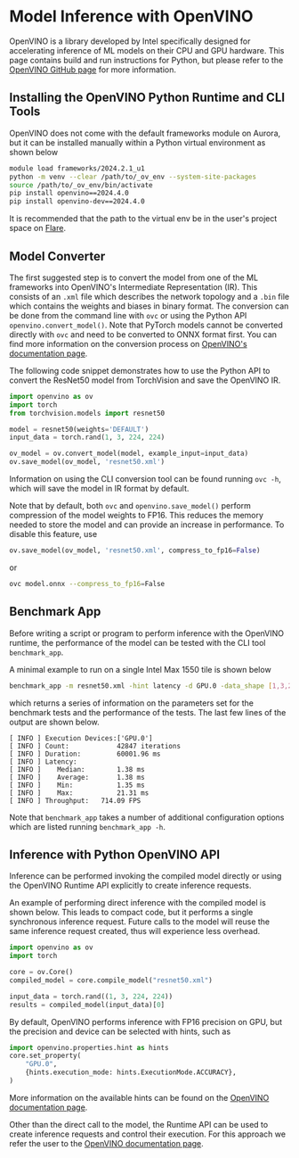 # Model Inference with OpenVINO

OpenVINO is a library developed by Intel specifically designed for accelerating inference of ML models on their CPU and GPU hardware. 
This page contains build and run instructions for Python, but please refer to the [OpenVINO GitHub page](https://github.com/openvinotoolkit/openvino) for more information.



## Installing the OpenVINO Python Runtime and CLI Tools
OpenVINO does not come with the default frameworks module on Aurora, but it can be installed manually within a Python virtual environment as shown below
```bash
module load frameworks/2024.2.1_u1
python -m venv --clear /path/to/_ov_env --system-site-packages
source /path/to/_ov_env/bin/activate
pip install openvino==2024.4.0
pip install openvino-dev==2024.4.0
```

It is recommended that the path to the virtual env be in the user's project space on [Flare](../../data-management/lustre/flare.md).


## Model Converter

The first suggested step is to convert the model from one of the ML frameworks into OpenVINO's Intermediate Representation (IR). 
This consists of an `.xml` file which describes the network topology and a `.bin` file which contains the weights and biases in binary format. 
The conversion can be done from the command line with `ovc` or using the Python API `openvino.convert_model()`.
Note that PyTorch models cannot be converted directly with `ovc` and need to be converted to ONNX format first.
You can find more information on the conversion process on [OpenVINO's documentation page](https://docs.openvino.ai/2024/openvino-workflow/model-preparation/convert-model-to-ir.html).

The following code snippet demonstrates how to use the Python API to convert the ResNet50 model from TorchVision and save the OpenVINO IR.
```python
import openvino as ov
import torch
from torchvision.models import resnet50

model = resnet50(weights='DEFAULT')
input_data = torch.rand(1, 3, 224, 224)

ov_model = ov.convert_model(model, example_input=input_data)
ov.save_model(ov_model, 'resnet50.xml')
```

Information on using the CLI conversion tool can be found running `ovc -h`, which will save the model in IR format by default.

Note that by default, both `ovc` and `openvino.save_model()` perform compression of the model weights to FP16. This reduces the memory needed to store the model and can provide an increase in performance. 
To disable this feature, use
```python
ov.save_model(ov_model, 'resnet50.xml', compress_to_fp16=False)
```

or

```bash
ovc model.onnx --compress_to_fp16=False
```

## Benchmark App

Before writing a script or program to perform inference with the OpenVINO runtime, the performance of the model can be tested with the CLI tool `benchmark_app`. 

A minimal example to run on a single Intel Max 1550 tile is shown below
```bash
benchmark_app -m resnet50.xml -hint latency -d GPU.0 -data_shape [1,3,224,224]
```

which returns a series of information on the parameters set for the benchmark tests and the performance of the tests. The last few lines of the output are shown below.

```
[ INFO ] Execution Devices:['GPU.0']
[ INFO ] Count:            42847 iterations
[ INFO ] Duration:         60001.96 ms
[ INFO ] Latency:
[ INFO ]    Median:        1.38 ms
[ INFO ]    Average:       1.38 ms
[ INFO ]    Min:           1.35 ms
[ INFO ]    Max:           21.31 ms
[ INFO ] Throughput:   714.09 FPS
```

Note that `benchmark_app` takes a number of additional configuration options which are listed running `benchmark_app -h`. 


## Inference with Python OpenVINO API

Inference can be performed invoking the compiled model directly or using the OpenVINO Runtime API explicitly to create inference requests.

An example of performing direct inference with the compiled model is shown below. 
This leads to compact code, but it performs a single synchronous inference request. 
Future calls to the model will reuse the same inference request created, thus will experience less overhead.
```python
import openvino as ov
import torch

core = ov.Core()
compiled_model = core.compile_model("resnet50.xml")

input_data = torch.rand((1, 3, 224, 224))
results = compiled_model(input_data)[0]
```

By default, OpenVINO performs inference with FP16 precision on GPU, but the precision and device can be selected with hints, such as
```python
import openvino.properties.hint as hints
core.set_property(
    "GPU.0",
    {hints.execution_mode: hints.ExecutionMode.ACCURACY},
)
```

More information on the available hints can be found on the [OpenVINO documentation page](https://docs.openvino.ai/2024/openvino-workflow/running-inference/optimize-inference/precision-control.html).

Other than the direct call to the model, the Runtime API can be used to create inference requests and control their execution.
For this approach we refer the user to the [OpenVINO documentation page](https://docs.openvino.ai/2024/openvino-workflow/running-inference/integrate-openvino-with-your-application/inference-request.html).




